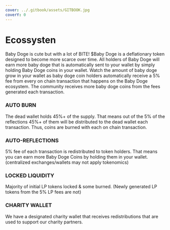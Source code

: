 ```yaml
---
cover: ../.gitbook/assets/GITBOOK.jpg
coverY: 0
---
```


# Ecossysten

Baby Doge is cute but with a lot of BITE! $Baby Doge is a deflationary token designed to become more scarce over time. All holders of Baby Doge will earn more baby doge that is automatically sent to your wallet by simply holding Baby Doge coins in your wallet. Watch the amount of baby doge grow in your wallet as baby doge coin holders automatically receive a 5% fee from every on chain transaction that happens on the Baby Doge ecosystem. The community receives more baby doge coins from the fees generated each transaction.

### AUTO BURN

The dead wallet holds 45%+ of the supply. That means out of the 5% of the reflections 45%+ of them will be distributed to the dead wallet each transaction. Thus, coins are burned with each on chain transaction.

### AUTO-REFLECTIONS

5% fee of each transaction is redistributed to token holders. That means you can earn more Baby Doge Coins by holding them in your wallet. (centralized exchanges/wallets may not apply tokenomics)

### LOCKED LIQUIDITY

Majority of initial LP tokens locked & some burned. (Newly generated LP tokens from the 5% LP fees are not)

### CHARITY WALLET

We have a designated charity wallet that receives redistributions that are used to support our charity partners.
